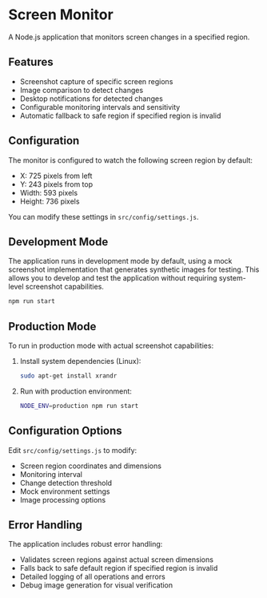 # Screen Monitor

A Node.js application that monitors screen changes in a specified region.

## Features

- Screenshot capture of specific screen regions
- Image comparison to detect changes
- Desktop notifications for detected changes
- Configurable monitoring intervals and sensitivity
- Automatic fallback to safe region if specified region is invalid

## Configuration

The monitor is configured to watch the following screen region by default:
- X: 725 pixels from left
- Y: 243 pixels from top
- Width: 593 pixels
- Height: 736 pixels

You can modify these settings in `src/config/settings.js`.

## Development Mode

The application runs in development mode by default, using a mock screenshot implementation that generates synthetic images for testing. This allows you to develop and test the application without requiring system-level screenshot capabilities.

```bash
npm run start
```

## Production Mode

To run in production mode with actual screenshot capabilities:

1. Install system dependencies (Linux):
   ```bash
   sudo apt-get install xrandr
   ```

2. Run with production environment:
   ```bash
   NODE_ENV=production npm run start
   ```

## Configuration Options

Edit `src/config/settings.js` to modify:
- Screen region coordinates and dimensions
- Monitoring interval
- Change detection threshold
- Mock environment settings
- Image processing options

## Error Handling

The application includes robust error handling:
- Validates screen regions against actual screen dimensions
- Falls back to safe default region if specified region is invalid
- Detailed logging of all operations and errors
- Debug image generation for visual verification